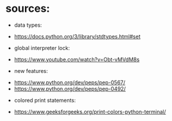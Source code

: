 # sources:

* data types:
- https://docs.python.org/3/library/stdtypes.html#set

* global interpreter lock:
- https://www.youtube.com/watch?v=Obt-vMVdM8s

* new features:
- https://www.python.org/dev/peps/pep-0567/
- https://www.python.org/dev/peps/pep-0492/

* colored print statements:
- https://www.geeksforgeeks.org/print-colors-python-terminal/